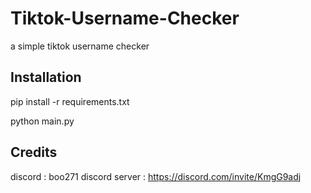 # Tiktok-Username-Checker
a simple tiktok username checker


## Installation
pip install -r requirements.txt

python main.py




## Credits
discord : boo271
discord server : https://discord.com/invite/KmgG9adj
